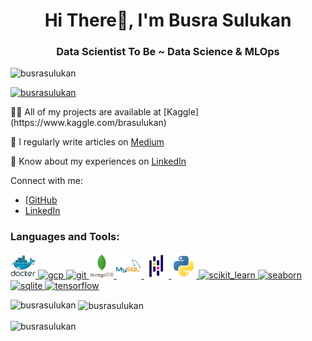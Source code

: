 <h1 align="center">Hi There👋, I'm Busra Sulukan</h1>
<h3 align="center">Data Scientist To Be ~ Data Science & MLOps</h3>

<p align="left"> <img src="https://komarev.com/ghpvc/?username=busrasulukan&label=Profile%20views&color=0e75b6&style=flat" alt="busrasulukan" /> </p>

<p align="left"> <a href="https://github.com/ryo-ma/github-profile-trophy"><img src="https://github-profile-trophy.vercel.app/?username=busrasulukan" alt="busrasulukan" /></a> </p>
👨‍💻 All of my projects are available at [Kaggle](https://www.kaggle.com/brasulukan)

📝 I regularly write articles on [Medium](https://medium.com/@bsulukan18)

📄 Know about my experiences on [LinkedIn](https://www.linkedin.com/in/b%C3%BC%C5%9Fra-sulukan-82299a177/?locale=en_US)

Connect with me:
- [[GitHub](https://github.com/busrasulukan/)
- [LinkedIn](https://www.linkedin.com/in/b%C3%BC%C5%9Fra-sulukan-82299a177/)

 <h3 align="left">Languages and Tools:</h3>
<p align="left"> <a href="https://www.docker.com/" target="_blank" rel="noreferrer"> <img src="https://raw.githubusercontent.com/devicons/devicon/master/icons/docker/docker-original-wordmark.svg" alt="docker" width="40" height="40"/> </a> <a href="https://cloud.google.com" target="_blank" rel="noreferrer"> <img src="https://www.vectorlogo.zone/logos/google_cloud/google_cloud-icon.svg" alt="gcp" width="40" height="40"/> </a> <a href="https://git-scm.com/" target="_blank" rel="noreferrer"> <img src="https://www.vectorlogo.zone/logos/git-scm/git-scm-icon.svg" alt="git" width="40" height="40"/> </a> <a href="https://www.mongodb.com/" target="_blank" rel="noreferrer"> <img src="https://raw.githubusercontent.com/devicons/devicon/master/icons/mongodb/mongodb-original-wordmark.svg" alt="mongodb" width="40" height="40"/> </a> <a href="https://www.mysql.com/" target="_blank" rel="noreferrer"> <img src="https://raw.githubusercontent.com/devicons/devicon/master/icons/mysql/mysql-original-wordmark.svg" alt="mysql" width="40" height="40"/> </a> <a href="https://pandas.pydata.org/" target="_blank" rel="noreferrer"> <img src="https://raw.githubusercontent.com/devicons/devicon/2ae2a900d2f041da66e950e4d48052658d850630/icons/pandas/pandas-original.svg" alt="pandas" width="40" height="40"/> </a> <a href="https://www.python.org" target="_blank" rel="noreferrer"> <img src="https://raw.githubusercontent.com/devicons/devicon/master/icons/python/python-original.svg" alt="python" width="40" height="40"/> </a> <a href="https://scikit-learn.org/" target="_blank" rel="noreferrer"> <img src="https://upload.wikimedia.org/wikipedia/commons/0/05/Scikit_learn_logo_small.svg" alt="scikit_learn" width="40" height="40"/> </a> <a href="https://seaborn.pydata.org/" target="_blank" rel="noreferrer"> <img src="https://seaborn.pydata.org/_images/logo-mark-lightbg.svg" alt="seaborn" width="40" height="40"/> </a> <a href="https://www.sqlite.org/" target="_blank" rel="noreferrer"> <img src="https://www.vectorlogo.zone/logos/sqlite/sqlite-icon.svg" alt="sqlite" width="40" height="40"/> </a> <a href="https://www.tensorflow.org" target="_blank" rel="noreferrer"> <img src="https://www.vectorlogo.zone/logos/tensorflow/tensorflow-icon.svg" alt="tensorflow" width="40" height="40"/> </a> </p>

<p><img align="left" src="https://github-readme-stats.vercel.app/api/top-langs?username=busrasulukan&show_icons=true&locale=en&layout=compact" alt="busrasulukan" /></p>
<p>&nbsp;<img align="center" src="https://github-readme-stats.vercel.app/api?username=busrasulukan&show_icons=true&locale=en" alt="busrasulukan" /></p>
<p><img align="center" src="https://github-readme-streak-stats.herokuapp.com/?user=busrasulukan&" alt="busrasulukan" /></p>


